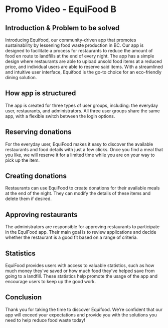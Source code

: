 # Promo Video - EquiFood B
## Introduction & Problem to be solved
Introducing Equifood, our community-driven app that promotes sustainability by lessening food waste production in BC. Our app is designed to facilitate a process for restaurants to reduce the amount of food en route to landfills at the end of every night. The app has a simple design where restaurants are able to upload unsold food items at a reduced price, and individual users are able to reserve said items. With a streamlined and intuitive user interface, Equifood is the go-to choice for an eco-friendly dining solution.
## How app is structured
The app is created for three types of user groups, including: the everyday user, restaurants, and administrators. All three user groups share the same app, with a flexible switch between the login options.
## Reserving donations
For the everyday user, EquiFood makes it easy to discover the available restaurants and food details  with just a few clicks. Once you find a meal that you like, we will reserve it for a limited time while you are on your way to pick up the item.
## Creating donations
Restaurants can use EquiFood to create donations for their available meals at the end of the night. They can modify the details of these items and delete them if desired.
## Approving restaurants
The administrators are responsible for approving restaurants to participate in the EquiFood app. Their main goal is to  review applications and decide whether the restaurant is a good fit based on a range of criteria.
## Statistics
EquiFood provides users with access to valuable statistics, such as how much money they've saved or how much food they've helped save from going to a landfill. These statistics help promote the usage of the app and encourage users to keep up the good work.
## Conclusion
Thank you for taking the time to discover Equifood. We're confident that our app will exceed your expectations and provide you with the solutions you need to help reduce food waste today!
